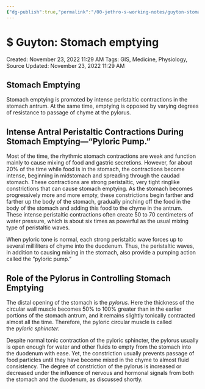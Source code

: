 ```yaml
---
{"dg-publish":true,"permalink":"/00-jethro-s-working-notes/guyton-stomach-emptying/","dgPassFrontmatter":true}
---
```



# $ Guyton: Stomach emptying

Created: November 23, 2022 11:29 AM
Tags: GIS, Medicine, Physiology, Source
Updated: November 23, 2022 11:29 AM

## Stomach Emptying

Stomach emptying is promoted by intense peristaltic contractions in the stomach antrum. At the same time, emptying is opposed by varying degrees of resistance to passage of chyme at the pylorus.

## Intense Antral Peristaltic Contractions During Stomach Emptying—“Pyloric Pump.”

Most of the time, the rhythmic stomach contractions are weak and function mainly to cause mixing of food and gastric secretions. However, for about 20% of the time while food is in the stomach, the contractions become intense, beginning in midstomach and spreading through the caudad stomach. These contractions are strong peristaltic, very tight ringlike constrictions that can cause stomach emptying. As the stomach becomes progressively more and more empty, these constrictions begin farther and farther up the body of the stomach, gradually pinching off the food in the body of the stomach and adding this food to the chyme in the antrum. These intense peristaltic contractions often create 50 to 70 centimeters of water pressure, which is about six times as powerful as the usual mixing type of peristaltic waves.

When pyloric tone is normal, each strong peristaltic wave forces up to several milliliters of chyme into the duodenum. Thus, the peristaltic waves, in addition to causing mixing in the stomach, also provide a pumping action called the “pyloric pump.”

## Role of the Pylorus in Controlling Stomach Emptying

The distal opening of the stomach is the *pylorus.* Here the thickness of the circular wall muscle becomes 50% to 100% greater than in the earlier portions of the stomach antrum, and it remains slightly tonically contracted almost all the time. Therefore, the pyloric circular muscle is called the *pyloric sphincter.*

Despite normal tonic contraction of the pyloric sphincter, the pylorus usually is open enough for water and other fluids to empty from the stomach into the duodenum with ease. Yet, the constriction usually prevents passage of food particles until they have become mixed in the chyme to almost fluid consistency. The degree of constriction of the pylorus is increased or decreased under the influence of nervous and hormonal signals from both the stomach and the duodenum, as discussed shortly.